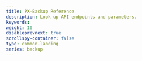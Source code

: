 ```yaml
---
title: PX-Backup Reference
description: Look up API endpoints and parameters.
keywords: 
weight: 10
disableprevnext: true
scrollspy-container: false
type: common-landing
series: backup
---
```

